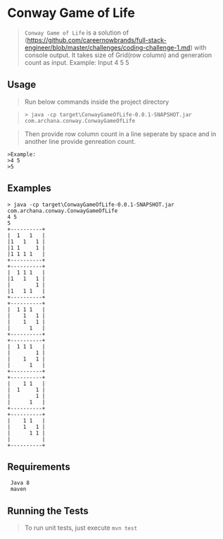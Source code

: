 Conway Game of Life
=========

>`Conway Game of Life` is a solution of (https://github.com/careernowbrands/full-stack-engineer/blob/master/challenges/coding-challenge-1.md) with console output.
>It takes size of Grid(row column) and generation count as input.
>Example:
>Input
>4 5
>5

## Usage

>Run below commands inside the project directory

>`> java -cp target\ConwayGameOfLife-0.0.1-SNAPSHOT.jar com.archana.conway.ConwayGameOfLife`

>Then provide row column count in a line seperate by space
>and in another line provide genreation count.
```
>Example:
>4 5
>5
```
## Examples
```
> java -cp target\ConwayGameOfLife-0.0.1-SNAPSHOT.jar com.archana.conway.ConwayGameOfLife
4 5
5
+----------+
|  1   1   |
|1   1   1 |
|1 1     1 |
|1 1 1 1   |
+----------+
+----------+
|  1 1 1   |
|1   1   1 |
|        1 |
|1   1 1   |
+----------+
+----------+
|  1 1 1   |
|    1   1 |
|    1   1 |
|      1   |
+----------+
+----------+
|  1 1 1   |
|        1 |
|    1   1 |
|      1   |
+----------+
+----------+
|    1 1   |
|  1     1 |
|        1 |
|      1   |
+----------+
+----------+
|    1 1   |
|    1   1 |
|      1 1 |
|          |
+----------+
```

## Requirements
```
 Java 8
 maven
```

## Running the Tests
>To run unit tests, just execute `mvn test`
